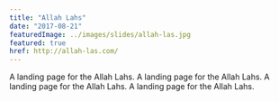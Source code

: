 ```yaml
---
title: "Allah Lahs"
date: "2017-08-21"
featuredImage: ../images/slides/allah-las.jpg
featured: true
href: http://allah-las.com/
---
```


A landing page for the Allah Lahs. A landing page for the Allah Lahs. A landing page for the Allah Lahs. A landing page for the Allah Lahs.
